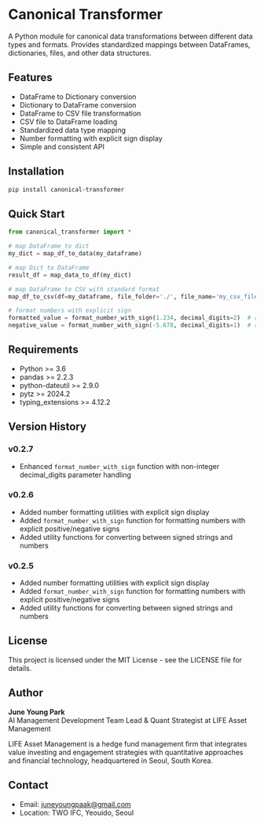 # Canonical Transformer

A Python module for canonical data transformations between different data types and formats. Provides standardized mappings between DataFrames, dictionaries, files, and other data structures.

## Features

- DataFrame to Dictionary conversion
- Dictionary to DataFrame conversion
- DataFrame to CSV file transformation
- CSV file to DataFrame loading
- Standardized data type mapping
- Number formatting with explicit sign display
- Simple and consistent API

## Installation

```bash
pip install canonical-transformer
```

## Quick Start

```python
from canonical_transformer import *

# map DataFrame to dict
my_dict = map_df_to_data(my_dataframe)

# map Dict to DataFrame
result_df = map_data_to_df(my_dict)

# map DataFrame to CSV with standard format
map_df_to_csv(df=my_dataframe, file_folder='./', file_name='my_csv_file.csv')

# format numbers with explicit sign
formatted_value = format_number_with_sign(1.234, decimal_digits=2)  # returns '+1.23'
negative_value = format_number_with_sign(-5.678, decimal_digits=1)  # returns '-5.7'
```

## Requirements

- Python >= 3.6
- pandas >= 2.2.3
- python-dateutil >= 2.9.0
- pytz >= 2024.2
- typing_extensions >= 4.12.2

## Version History

### v0.2.7
- Enhanced `format_number_with_sign` function with non-integer decimal_digits parameter handling

### v0.2.6
- Added number formatting utilities with explicit sign display
- Added `format_number_with_sign` function for formatting numbers with explicit positive/negative signs
- Added utility functions for converting between signed strings and numbers

### v0.2.5
- Added number formatting utilities with explicit sign display
- Added `format_number_with_sign` function for formatting numbers with explicit positive/negative signs
- Added utility functions for converting between signed strings and numbers

## License

This project is licensed under the MIT License - see the LICENSE file for details.

## Author

**June Young Park**  
AI Management Development Team Lead & Quant Strategist at LIFE Asset Management

LIFE Asset Management is a hedge fund management firm that integrates value investing and engagement strategies with quantitative approaches and financial technology, headquartered in Seoul, South Korea.

## Contact

- Email: juneyoungpaak@gmail.com
- Location: TWO IFC, Yeouido, Seoul

